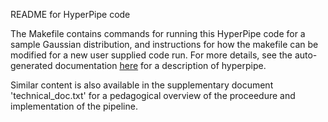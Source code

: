 README for HyperPipe code

The Makefile contains commands for running this HyperPipe code for a sample Gaussian distribution, and instructions for how the makefile can be modified for a new user supplied code run.
For more details, see  the auto-generated documentation [here](https://rift-documentation.readthedocs.io/en/latest/hyperpipe.html) for a description of hyperpipe.


Similar content is also available in the supplementary document 'technical_doc.txt' for a pedagogical overview of the proceedure and implementation of the pipeline.

